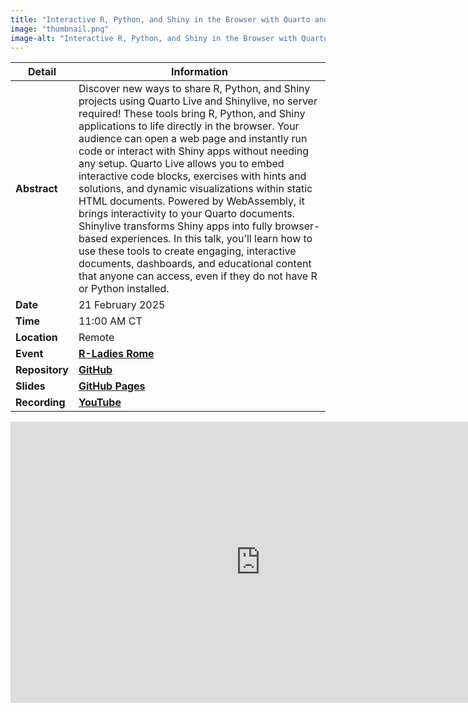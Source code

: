 ```yaml
---
title: "Interactive R, Python, and Shiny in the Browser with Quarto and Shinylive"
image: "thumbnail.png"
image-alt: "Interactive R, Python, and Shiny in the Browser with Quarto and Shinylive"
---
```


| **Detail**     | **Information**                                                                                                                                                    |
|----------------|--------------------------------------------------------------------------------------------------------------------------------------------------------------------|
| **Abstract**   | Discover new ways to share R, Python, and Shiny projects using Quarto Live and Shinylive, no server required! These tools bring R, Python, and Shiny applications to life directly in the browser. Your audience can open a web page and instantly run code or interact with Shiny apps without needing any setup. Quarto Live allows you to embed interactive code blocks, exercises with hints and solutions, and dynamic visualizations within static HTML documents. Powered by WebAssembly, it brings interactivity to your Quarto documents. Shinylive transforms Shiny apps into fully browser-based experiences. In this talk, you’ll learn how to use these tools to create engaging, interactive documents, dashboards, and educational content that anyone can access, even if they do not have R or Python installed. |
| **Date**       | 21 February 2025                                                                                                                                                      |
| **Time**       | 11:00 AM CT                                                                                                                                                        |
| **Location**   | Remote                                                                                                                                                             |
| **Event**      | [**R-Ladies Rome**](https://www.meetup.com/rladies-rome/events/305741912/)                                                                                         |
| **Repository** | [**GitHub**](https://github.com/ivelasq/2025-02-21_r-python-shiny-in-the-browser)                                                                                      |
| **Slides**    | [**GitHub Pages**](https://ivelasq.github.io/2025-02-21_r-python-shiny-in-the-browser/)                                                                                        |
| **Recording**  | [**YouTube**](https://www.youtube.com/watch?v=59DSo_jjTpI)                                                                                                         |

<center><iframe width="800" height="450" src="https://www.youtube.com/embed/59DSo_jjTpI?si=_v5t4Ebk1IUfscrM" title="YouTube video player" frameborder="0" allow="accelerometer; autoplay; clipboard-write; encrypted-media; gyroscope; picture-in-picture; web-share" referrerpolicy="strict-origin-when-cross-origin" allowfullscreen></iframe></center>

